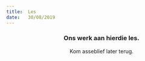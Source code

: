 ```yaml
---
title:  Les
date:   30/08/2019
---
```


### <center>Ons werk aan hierdie les.</center>
<center>Kom asseblief later terug.</center>